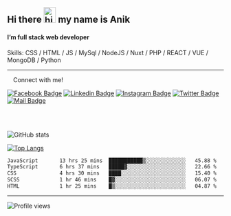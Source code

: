 ## Hi there <img src="https://user-images.githubusercontent.com/1303154/88677602-1635ba80-d120-11ea-84d8-d263ba5fc3c0.gif" width="28px" height="36" alt="hi"> my name is Anik

#### I’m full stack web developer

Skills:  CSS / HTML / JS / MySql / NodeJS / Nuxt / PHP / REACT / VUE / MongoDB / Python


---

&emsp;Connect with me!

<a href="https://www.facebook.com/anik.aritro" target="_blank">![Facebook Badge](https://img.shields.io/badge/Facebook-1877F2?style=for-the-badge&logo=facebook&logoColor=white)</a> [![Linkedin Badge](https://img.shields.io/badge/LinkedIn-0077B5?style=for-the-badge&logo=linkedin&logoColor=white)](https://www.linkedin.com/in/anik-hossain-dev) [![Instagram Badge](https://img.shields.io/badge/Instagram-E4405F?style=for-the-badge&logo=instagram&logoColor=white)](https://www.instagram.com/aritro.anik) [![Twitter Badge](https://img.shields.io/badge/Twitter-1DA1F2?style=for-the-badge&logo=twitter&logoColor=white)](https://twitter.com/AritroAnik) [![Mail Badge](https://img.shields.io/badge/Gmail-D14836?style=for-the-badge&logo=gmail&logoColor=white)](mailto:anik.wdev@gmail.com)

</br>
</br>


![GitHub stats](https://github-readme-stats.vercel.app/api?username=anik-hossain&show_icons=true&theme=monokai)

[![Top Langs](https://github-readme-stats.vercel.app/api/top-langs/?username=anik-hossain&layout=compact&theme=monokai)](https://github.com/anik-hossain)

<!--START_SECTION:waka-->

```txt
JavaScript       13 hrs 25 mins  ███████████▒░░░░░░░░░░░░░   45.88 %
TypeScript       6 hrs 37 mins   █████▓░░░░░░░░░░░░░░░░░░░   22.66 %
CSS              4 hrs 30 mins   ████░░░░░░░░░░░░░░░░░░░░░   15.40 %
SCSS             1 hr 46 mins    █▓░░░░░░░░░░░░░░░░░░░░░░░   06.07 %
HTML             1 hr 25 mins    █▒░░░░░░░░░░░░░░░░░░░░░░░   04.87 %
```

<!--END_SECTION:waka-->
---

![Profile views](https://gpvc.arturio.dev/anik-hossain)  
